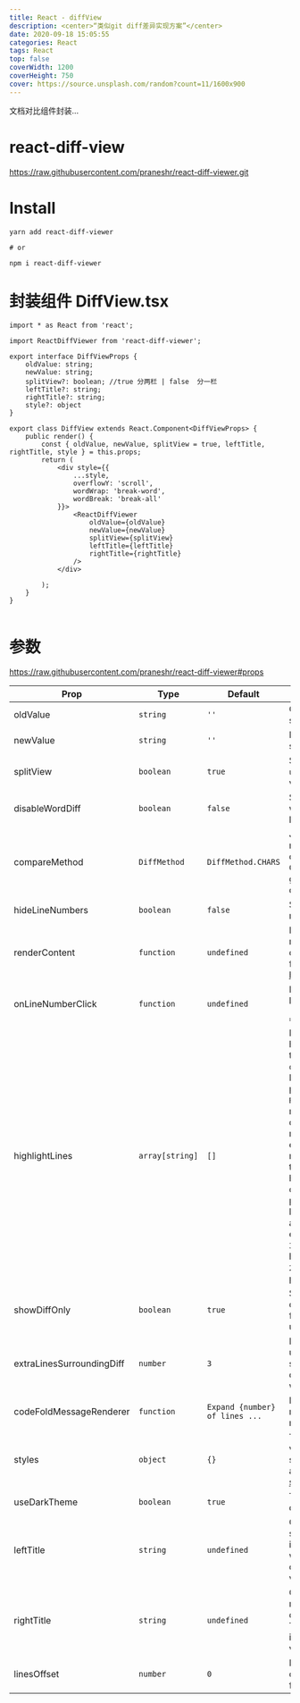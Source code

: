 ```yaml
---
title: React - diffView
description: <center>“类似git diff差异实现方案”</center>
date: 2020-09-18 15:05:55
categories: React
tags: React
top: false
coverWidth: 1200
coverHeight: 750
cover: https://source.unsplash.com/random?count=11/1600x900
---
```

文档对比组件封装...
<!--more-->


# react-diff-view
https://raw.githubusercontent.com/praneshr/react-diff-viewer.git

# Install
```
yarn add react-diff-viewer

# or

npm i react-diff-viewer
```

# 封装组件 DiffView.tsx
```
import * as React from 'react';

import ReactDiffViewer from 'react-diff-viewer';

export interface DiffViewProps {
	oldValue: string;
	newValue: string;
	splitView?: boolean; //true 分两栏 | false  分一栏
	leftTitle?: string;
	rightTitle?: string;
	style?: object
}

export class DiffView extends React.Component<DiffViewProps> {
	public render() {
		const { oldValue, newValue, splitView = true, leftTitle, rightTitle, style } = this.props;
		return (
			<div style={{
				...style,
				overflowY: 'scroll',
				wordWrap: 'break-word',
				wordBreak: 'break-all'
			}}>
				<ReactDiffViewer
					oldValue={oldValue}
					newValue={newValue}
					splitView={splitView}
					leftTitle={leftTitle}
					rightTitle={rightTitle}
				/>
			</div>

		);
	}
}


```

# 参数
https://raw.githubusercontent.com/praneshr/react-diff-viewer#props

| Prop                      | Type            | Default                        | Description                                                                                                                                                                                                                                                                                                                                                                                                      |
| ------------------------- | --------------- | ------------------------------ | ---------------------------------------------------------------------------------------------------------------------------------------------------------------------------------------------------------------------------------------------------------------------------------------------------------------------------------------------------------------------------------------------------------------- |
| oldValue                  | `string`        | `''`                           | Old value as string.                                                                                                                                                                                                                                                                                                                                                                                             |
| newValue                  | `string`        | `''`                           | New value as string.                                                                                                                                                                                                                                                                                                                                                                                             |
| splitView                 | `boolean`       | `true`                         | Switch between `unified` and `split` view.                                                                                                                                                                                                                                                                                                                                                                       |
| disableWordDiff           | `boolean`       | `false`                        | Show and hide word diff in a diff line.                                                                                                                                                                                                                                                                                                                                                                          |
| compareMethod             | `DiffMethod`    | `DiffMethod.CHARS`             | JsDiff text diff method used for diffing strings. Check out the [guide](https://raw.githubusercontent.com/praneshr/react-diff-viewer/tree/v3.0.0#text-block-diff-comparison) to use different methods.                                                                                                                                                                                                                          |
| hideLineNumbers           | `boolean`       | `false`                        | Show and hide line numbers.                                                                                                                                                                                                                                                                                                                                                                                      |
| renderContent             | `function`      | `undefined`                    | Render Prop API to render code in the diff viewer. Helpful for [syntax highlighting](https://raw.githubusercontent.com/praneshr/react-diff-viewer#syntax-highlighting)                                                                                                                                                                                                                                                          |
| onLineNumberClick         | `function`      | `undefined`                    | Event handler for line number click. `(lineId: string) => void`                                                                                                                                                                                                                                                                                                                                                  |
| highlightLines            | `array[string]` | `[]`                           | List of lines to be highlighted. Works together with `onLineNumberClick`. Line number are prefixed with `L` and `R` for the left and right section of the diff viewer, respectively. For example, `L-20` means 20th line in the left pane. To highlight a range of line numbers, pass the prefixed line number as an array. For example, `[L-2, L-3, L-4, L-5]` will highlight the lines `2-5` in the left pane. |
| showDiffOnly              | `boolean`       | `true`                         | Shows only the diffed lines and folds the unchanged lines                                                                                                                                                                                                                                                                                                                                                        |
| extraLinesSurroundingDiff | `number`        | `3`                            | Number of extra unchanged lines surrounding the diff. Works along with `showDiffOnly`.                                                                                                                                                                                                                                                                                                                           |
| codeFoldMessageRenderer   | `function`      | `Expand {number} of lines ...` | Render Prop API to render code fold message.                                                                                                                                                                                                                                                                                                                                                                     |
| styles                    | `object`        | `{}`                           | To override style variables and styles. Learn more about [overriding styles](https://raw.githubusercontent.com/praneshr/react-diff-viewer#overriding-styles)                                                                                                                                                                                                                                                                    |
| useDarkTheme              | `boolean`       | `true`                         | To enable/disable dark theme.                                                                                                                                                                                                                                                                                                                                                                                    |
| leftTitle                 | `string`        | `undefined`                    | Column title for left section of the diff in split view. This will be used as the only title in inline view.                                                                                                                                                                                                                                                                                                     |
| rightTitle                | `string`        | `undefined`                    | Column title for right section of the diff in split view. This will be ignored in inline view.                                                                                                                                                                                                                                                                                                                   |
| linesOffset               | `number`        | `0`                            | Number to start count code lines from.                                                                                                                                                                                                                                                                                                                                                                           |